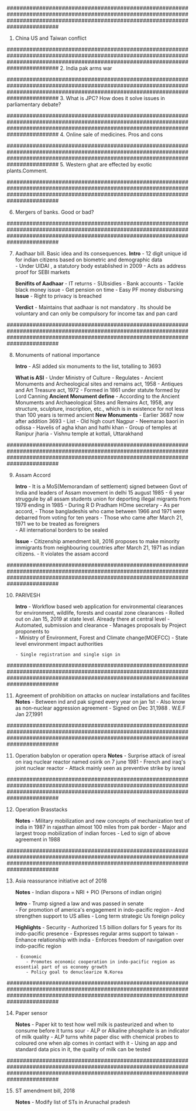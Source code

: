##
########################################################################################################################################################################################
1. China US and Taiwan conflict

########################################################################################################################################################################################
2. India pak arms war

########################################################################################################################################################################################
3. What is JPC? How does it solve issues in parliamentary debate?

########################################################################################################################################################################################
4. Online sale of medicines. Pros and cons

########################################################################################################################################################################################
5. Western ghat are effected by exotic plants.Comment.

########################################################################################################################################################################################

6. Mergers of banks. Good or bad?


########################################################################################################################################################################################

7. Aadhaar bill. Basic idea and its consequences.
	**Intro**
		- 12 digit unique id for indian citizens based on biometric and demographic data	
		- Under UIDAI , a statutory body established in 2009 
		- Acts as address proof for SEBI markets
		
	**Benifits of Aadhaar**
		- IT returns
		- SUbsidies
		- Bank accounts
		- Tackle black money issue
		- Get pension on time
		- Easy PF money disbursing
	**Issue**
		- Right to privacy is breached
		
	**Verdict**
		- Maintains that aadhaar is not mandatory . Its should be voluntary and can only be compulsory for income tax and pan card


########################################################################################################################################################################################

8. Monuments of national importance

	**Intro**
		- ASI added six monuments to the list, totalling to 3693
		
	**What is ASI**
		- Under Ministry of Culture
		- Regulates
			- Ancient Monuments and Archeological sites and remains act, 1958
			- Antiques and Art Treasure act, 1972
		- Formed in 1861 under statute formed by Lord Canning
	**Ancient Monument define**
		- According to the Ancient Monuments and Archaeological Sites and Remains Act, 1958, any structure, sculpture, inscription, etc., which is in existence for not less than 100 years is 			  termed ancient 
	**New Monuments**
		- Earlier 3687 now after addition 3693
		- List
			- Old high court Nagpur
			- Neemarao baori in odissa
			- Havelis of agha khan and hathi khan
			- Group of temples at Ranipur jharia
			- Vishnu temple at kottali, Uttarakhand


########################################################################################################################################################################################

9. Assam Accord
	
	**Intro**
		- It is a MoS(Memorandam of settlement) signed between Govt of India and leaders of Assam movement in delhi 15 august 1985
		- 6 year struggule by all assam  students union for deporting illegal migrants from 1979 ending in 1985
		- During R D Pradham HOme secretary
		- As per accord,
			- Those bangladeshis who came between 1966 and 1971 were debarred from voting for ten years 
			- Those who came after March 21, 1971 we to be treated as foreigners 			
			- All international borders to be sealed
		
	**Issue**
		- Citizenship amendment bill, 2016 proposes to make minority immigrants from neighbouring countries after March 21, 1971 as indian citizens.
		- It violates the assam accord 

########################################################################################################################################################################################

10. PARIVESH
		
	**Intro**
		- Workflow based web application for environmental clearances for environment, wildlife, forests and coastal zone clearances
		- Rolled out on Jan 15, 2019 at state level. Already there at central level
		- Automated, submission and clearance 
		- Manages proposals by Project proponents to  
			- Ministry of Environment, Forest and Climate change(MOEFCC)
			- State level environment impact authorities

		- Single registration and single sign in
		

########################################################################################################################################################################################

11. Agreement of prohibition on attacks on nuclear installations and facilites
	**Notes**
		- Between ind and pak signed every year on jan 1st
		- Also know as non-nuclear aggression agreement
		- Signed on Dec 31,1988 . W.E.F Jan 27,1991


########################################################################################################################################################################################

11. Operation babylon or operation opera
	**Notes**
		- Surprise attack of isreal on iraq nuclear reactor named osirik on 7 june 1981
		- French and iraq's joint nuclear reactor 
		- Attack mainly seen as preventive strike by isreal

########################################################################################################################################################################################

12. Operation Brasstacks

	**Notes**
		- Military mobilization and new concepts of mechanization test of india in 1987 in rajasthan almost 100 miles from pak border
		- Major and largest troop mobilization of indian forces
		- Led to sign of above agreement in 1988

########################################################################################################################################################################################

13. Asia reassurance initiative act of 2018

	**Notes**
		- Indian dispora = NRI + PIO (Persons of indian origin)
	
	**Intro**
		- Trump signed a law and was passed in senate	
		- For promotion of america's engagement in indo-pacific region
		- And strengthen support to US allies
		- Long term strategic Us foreign policy

	**Highlights**
		- Security
			- Authorized 1.5 billion dollars for 5 years for its indo-pacific presence
			- Expresses regular arms support to taiwan
			- Enhance relationship with india
			- Enforces freedom of navigation over indo-pacific region		
		
		- Economic
			- Promotes economic cooperation in indo-pacific region as essential part of us economy growth
			- Policy goal to denuclearize N.Korea

########################################################################################################################################################################################

14. Paper sensor
	
	**Notes**
		- Paper kit to test how well milk is pasteurized and when to consume before it turns sour
		- ALP or Alkaline phosphate is an indicator of milk quality
		- ALP turns white paper disc with chemical probes to coloured one when alp comes in contact with it
		- Using an app and standard data pics in it, the quality of milk can be tested

########################################################################################################################################################################################

15. ST amendment bill, 2018
	
	**Notes**
		- Modify list of STs in Arunachal pradesh


